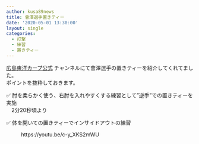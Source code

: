 ```yaml
---
author: kusa89news
title: 會澤選手置きティー
date: '2020-05-01 13:30:00'
layout: single
categories:
  - 打撃
  - 練習
  - 置きティー
---
```


[広島東洋カープ公式](https://www.youtube.com/channel/UC0VGvOEN22JcprH7pZrCwiw) チャンネルにて會澤選手の置きティーを紹介してくれてました。  
ポイントを抜粋しておきます。

✅ 肘を柔らかく使う、右肘を入れやすくする練習として”逆手”での置きティーを実施  
　2分20秒頃より

✅ 体を開いての置きティーでインサイドアウトの練習

<figure class="wp-block-embed-youtube wp-block-embed is-type-video is-provider-youtube wp-embed-aspect-16-9 wp-has-aspect-ratio">

<div class="wp-block-embed__wrapper">https://youtu.be/c-y_XKS2mWU</div>

</figure>